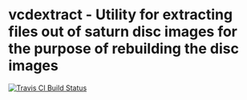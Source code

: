 # vcdextract - Utility for extracting files out of saturn disc images for the purpose of rebuilding the disc images

[![Travis CI Build Status](https://travis-ci.org/cyberwarriorx/vcdextract.svg?branch=master)](https://travis-ci.org/cyberwarriorx/vcdextract)
